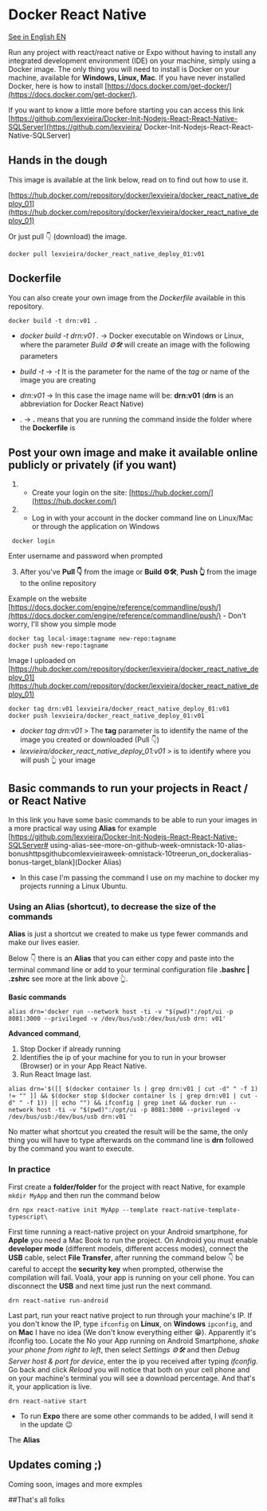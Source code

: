 # Docker React Native
[See in English EN](README-EN.md)

Run any project with react/react native or Expo without having to install any integrated development environment (IDE) on your machine, simply using a Docker image. The only thing you will need to install is Docker on your machine, available for **Windows, Linux, Mac**. If you have never installed Docker, here is how to install [https://docs.docker.com/get-docker/](https://docs.docker.com/get-docker/).

If you want to know a little more before starting you can access this link [https://github.com/lexvieira/Docker-Init-Nodejs-React-React-Native-SQLServer](https://github.com/lexvieira/ Docker-Init-Nodejs-React-React-Native-SQLServer)

## Hands in the dough

This image is available at the link below, read on to find out how to use it.

[https://hub.docker.com/repository/docker/lexvieira/docker_react_native_deploy_01](https://hub.docker.com/repository/docker/lexvieira/docker_react_native_deploy_01)

Or just pull 👇 (download) the image.

```docker pull lexvieira/docker_react_native_deploy_01:v01```

## Dockerfile

You can also create your own image from the *Dockerfile* available in this repository.

```docker build -t drn:v01 .```

* *docker build -t drn:v01 .* -> Docker executable on Windows or Linux, where the parameter *Build ⚙️🛠️* will create an image with the following parameters

* *build -t* -> *-t* It is the parameter for the name of the *tag* or name of the image you are creating

* *drn:v01* -> In this case the image name will be: **drn:v01** (**drn** is an abbreviation for Docker React Native)

* *.* -> **.** means that you are running the command inside the folder where the **Dockerfile** is

## Post your own image and make it available online publicly or privately (if you want)

1) - Create your login on the site: [https://hub.docker.com/](https://hub.docker.com/)

2) - Log in with your account in the docker command line on Linux/Mac or through the application on Windows

```
 docker login
```

Enter username and password when prompted

3) After you've **Pull 👇** from the image or **Build ⚙️🛠️**, **Push 👆** from the image to the online repository

Example on the website [https://docs.docker.com/engine/reference/commandline/push/](https://docs.docker.com/engine/reference/commandline/push/) - Don't worry, I'll show you simple mode

```
docker tag local-image:tagname new-repo:tagname
docker push new-repo:tagname
```

Image I uploaded on [https://hub.docker.com/repository/docker/lexvieira/docker_react_native_deploy_01](https://hub.docker.com/repository/docker/lexvieira/docker_react_native_deploy_01)

```
docker tag drn:v01 lexvieira/docker_react_native_deploy_01:v01
docker push lexvieira/docker_react_native_deploy_01:v01
```

* *docker tag drn:v01* > The **tag** parameter is to identify the name of the image you created or downloaded (Pull 👇)
* *lexvieira/docker_react_native_deploy_01:v01* > is to identify where you will push 👆 your image

## Basic commands to run your projects in React / or React Native

In this link you have some basic commands to be able to run your images in a more practical way using **Alias** for example [https://github.com/lexvieira/Docker-Init-Nodejs-React-React-Native-SQLServer# using-alias-see-more-on-github-week-omnistack-10-alias-bonushttpsgithubcomlexvieiraweek-omnistack-10treerun_on_dockeralias-bonus-target_blank](Docker Alias)


* In this case I'm passing the command I use on my machine to docker my projects running a Linux Ubuntu.

### Using an Alias ​​(shortcut), to decrease the size of the commands

**Alias** is just a shortcut we created to make us type fewer commands and make our lives easier.

Below 👇 there is an **Alias** that you can either copy and paste into the terminal command line or add to your terminal configuration file **.bashrc | .zshrc** see more at the link above 👆.

**Basic commands**
```
alias drn='docker run --network host -ti -v "$(pwd)":/opt/ui -p 8081:3000 --privileged -v /dev/bus/usb:/dev/bus/usb drn: v01'
```

**Advanced command**,
1) Stop Docker if already running
2) Identifies the ip of your machine for you to run in your browser (Browser) or in your App React Native.
3) Run React Image last.
```
alias drn='$([[ $(docker container ls | grep drn:v01 | cut -d" " -f 1) != "" ]] && $(docker stop $(docker container ls | grep drn:v01 | cut -d" " -f 1)) || echo "") && ifconfig | grep inet && docker run --network host -ti -v "$(pwd)":/opt/ui -p 8081:3000 --privileged -v /dev/bus/usb:/dev/bus/usb drn:v01 '
```

No matter what shortcut you created the result will be the same, the only thing you will have to type afterwards on the command line is **drn** followed by the command you want to execute.

### In practice

First create a **folder/folder** for the project with react Native, for example `mkdir MyApp` and then run the command below
```
drn npx react-native init MyApp --template react-native-template-typescript\
```

First time running a react-native project on your Android smartphone, for **Apple** you need a Mac Book to run the project.
On Android you must enable **developer mode** (different models, different access modes), connect the **USB** cable, select **File Transfer**, after running the command below 👇 be careful to accept the **security key** when prompted, otherwise the compilation will fail. Voalá, your app is running on your cell phone. You can disconnect the **USB** and next time just run the next command.
```
drn react-native run-android
```

Last part, run your react native project to run through your machine's IP. If you don't know the IP, type `ifconfig` on **Linux**, on **Windows** `ipconfig`, and on **Mac** I have no idea (We don't know everything either 😁). Apparently it's ifconfig too.
Locate the No your App running on Android Smartphone, *shake your phone from right to left*, then select *Settings ⚙️🛠️* and then *Debug Server host & port for device*, enter the ip you received after typing *ifconfig*. Go back and click *Reload* you will notice that both on your cell phone and on your machine's terminal you will see a download percentage. And that's it, your application is live.
```
drn react-native start
```

* To run **Expo** there are some other commands to be added, I will send it in the update 😉

The **Alias**


## Updates coming ;)

Coming soon, images and more exmples

##That's all folks